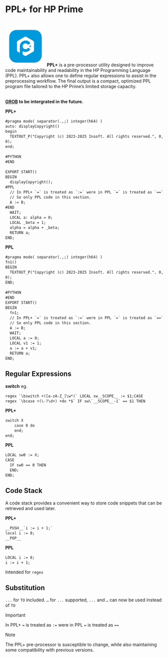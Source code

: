# PPL+ for HP Prime

<br />
<img src="https://raw.githubusercontent.com/Insoft-UK/PrimeSDK/main/assets/PPL+_Logo.png" style="width: 128px" />
<b>PPL+</b> is a pre-processor utility designed to improve code maintainability and readability in the HP Programming Language (PPL). PPL+ also allows one to define regular expressions to assist in the preprocessing workflow. The final output is a compact, optimized PPL program file tailored to the HP Prime’s limited storage capacity.
<br/><br/>

<b><a href="https://github.com/Insoft-UK/PrimeSDK/tree/main/GROB">GROB</a> to be intergrated in the future.</b>

**PPL+**

```
#pragma mode( separator(.,;) integer(h64) )
auto: displayCopyright()
begin
  TEXTOUT_P("Copyright (c) 2023-2025 Insoft. All rights reserved.", 0, 0);
end;

#PYTHON
#END

EXPORT START()
BEGIN
  displayCopyright();
#PPL
  // In PPL+ `=` is treated as `:=` were in PPL `=` is treated as `==`
  // So only PPL code in this section.
  A := B;
#END
  WAIT;
  LOCAL a: alpha = 0;
  LOCAL _beta = 1;
  alpha = alpha + _beta;
  RETURN a;
END;
```


**PPL**

```
#pragma mode( separator(.,;) integer(h64) )
fn1()
BEGIN
  TEXTOUT_P("Copyright (c) 2023-2025 Insoft. All rights reserved.", 0, 0);
END;

#PYTHON
#END
EXPORT START()
BEGIN
  fn1;
  // In PPL+ `=` is treated as `:=` were in PPL `=` is treated as `==`
  // So only PPL code in this section.
  A := B;
  WAIT;
  LOCAL a := 0;
  LOCAL v1 := 1;
  a := a + v1;
  RETURN a;
END;
```

## Regular Expressions

**switch**
eg.
```
regex `\bswitch +([a-zA-Z_]\w*)` LOCAL sw__SCOPE__ := $1;CASE
regex `\bcase +(\-?\d+) +do *$` IF sw\`__SCOPE__-1` == $1 THEN
```

**PPL+**
```
switch X
    case 0 do
    end;
end;
```

**PPL**
```
LOCAL sw0 := X;
CASE
  IF sw0 == 0 THEN
  END;
END;
```

## Code Stack

A code stack provides a convenient way to store code snippets that can be retrieved and used later.

**PPL+**
```
__PUSH__`i := i + 1;`
local i := 8;
__POP__
```
**PPL**
```
LOCAL i := 8;
i := i + 1;
```

Intended for `regex`

## Substitution
`...` for `TO` included.
`…` for `...` supported, `...` and `…` can now be used instead of `TO`

>[!IMPORTANT]
In PPL+ `=` is treated as `:=` were in PPL `=` is treated as `==`

>[!NOTE]
The PPL+ pre-processor is susceptible to change, while also maintaining some compatibility with previous versions.
